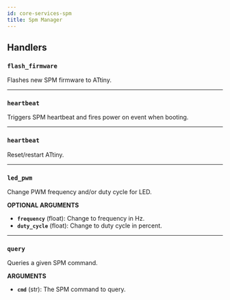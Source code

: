 ```yaml
---
id: core-services-spm
title: Spm Manager
---
```


## Handlers
### `flash_firmware`

Flashes new SPM firmware to ATtiny.


----
### `heartbeat`

Triggers SPM heartbeat and fires power on event when booting.


----
### `heartbeat`

Reset/restart ATtiny.


----
### `led_pwm`

Change PWM frequency and/or duty cycle for LED.

**OPTIONAL ARGUMENTS**

  - **`frequency`** (float): Change to frequency in Hz.
  - **`duty_cycle`** (float): Change to duty cycle in percent.


----
### `query`

Queries a given SPM command.

**ARGUMENTS**

  - **`cmd`** (str): The SPM command to query.
